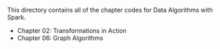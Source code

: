 This directory contains all of the chapter codes for Data Algorithms with Spark.

* Chapter 02: Transformations in Action
* Chapter 06: Graph Algorithms
